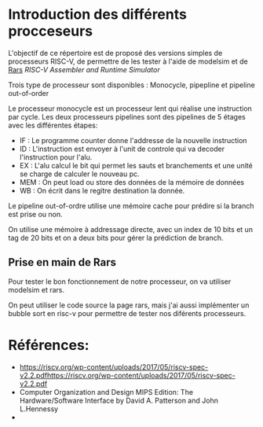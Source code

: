 # Introduction des différents procceseurs

L'objectif de ce répertoire est de proposé des versions simples de processeurs RISC-V, de permettre de les tester à l'aide de modelsim et de [Rars](https://github.com/TheThirdOne/rars) _RISC-V Assembler and Runtime Simulator_

Trois type de processeur sont disponibles : Monocycle, pipepline et pipeline out-of-order

Le processeur monocycle est un processeur lent qui réalise une instruction par cycle. Les deux processeurs pipelines sont des pipelines de 5 étages avec les différentes étapes:

- IF : Le programme counter donne l'addresse de la nouvelle instruction
- ID : L'instruction est envoyer à l'unit de controle qui va decoder l'instruction pour l'alu.
- EX : L'alu calcul le bit qui permet les sauts et branchements et une unité se charge de calculer le nouveau pc.
- MEM : On peut load ou store des données de la mémoire de données
- WB : On écrit dans le regitre destination la donnée. 

Le pipeline out-of-ordre utilise une mémoire cache pour prédire si la branch est prise ou non.

On utilise une mémoire à addressage directe, avec un index de 10 bits et un tag de 20 bits et on a deux bits pour gérer la prédiction de branch.

## Prise en main de Rars

Pour tester le bon fonctionnement de notre processeur, on va utiliser modelsim et rars.

On peut utiliser le code source la page rars, mais j'ai aussi implémenter un bubble sort en risc-v pour permettre de tester nos diférents processeurs.

# Références:

- https://riscv.org/wp-content/uploads/2017/05/riscv-spec-v2.2.pdfhttps://riscv.org/wp-content/uploads/2017/05/riscv-spec-v2.2.pdf
- Computer Organization and Design MIPS Edition: The Hardware/Software Interface by David A. Patterson and John L.Hennessy
-
